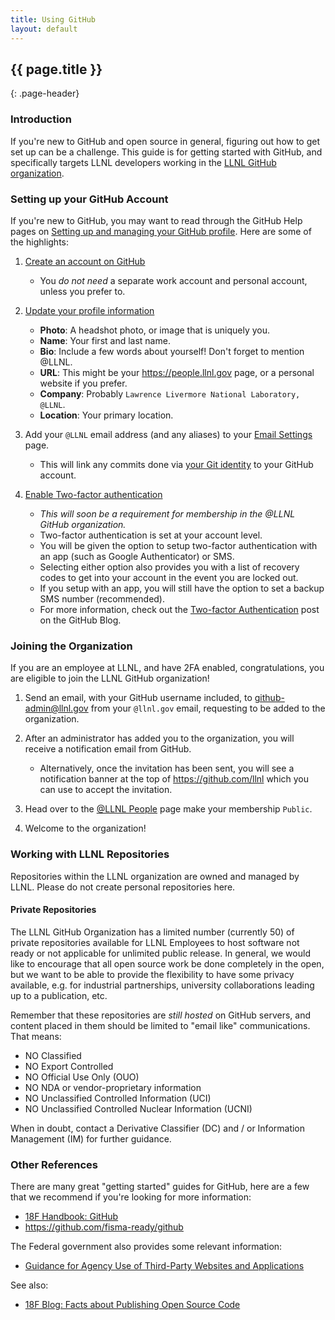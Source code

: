```yaml
---
title: Using GitHub
layout: default
---
```


## {{ page.title }}
{: .page-header}

### Introduction

If you're new to GitHub and open source in general, figuring out how to get set up can be a challenge. This guide is for getting started with GitHub, and specifically targets LLNL developers working in the [LLNL GitHub organization](https://github.com/LLNL).

### Setting up your GitHub Account

If you're new to GitHub, you may want to read through the GitHub Help pages on [Setting up and managing your GitHub profile](https://help.github.com/categories/setting-up-and-managing-your-github-profile/). Here are some of the highlights:

1. [Create an account on GitHub](https://github.com/join)

    - You *do not need* a separate work account and personal account, unless you prefer to.

2. [Update your profile information](https://github.com/settings/profile)

    - **Photo**: A headshot photo, or image that is uniquely you.
    - **Name**: Your first and last name.
    - **Bio**: Include a few words about yourself! Don't forget to mention @LLNL.
    - **URL**: This might be your https://people.llnl.gov page, or a personal website if you prefer.
    - **Company**: Probably `Lawrence Livermore National Laboratory, @LLNL`.
    - **Location**: Your primary location.

3. Add your `@LLNL` email address (and any aliases) to your [Email Settings](https://github.com/settings/emails) page.

    - This will link any commits done via [your Git identity](https://git-scm.com/book/en/v2/Getting-Started-First-Time-Git-Setup#Your-Identity) to your GitHub account.

4. [Enable Two-factor authentication](https://github.com/settings/security)

    - *This will soon be a requirement for membership in the @LLNL GitHub organization.*
    - Two-factor authentication is set at your account level.
    - You will be given the option to setup two-factor authentication with an app (such as Google Authenticator) or SMS.
    - Selecting either option also provides you with a list of recovery codes to get into your account in the event you are locked out.
    - If you setup with an app, you will still have the option to set a backup SMS number (recommended).
    - For more information, check out the [Two-factor Authentication](https://github.com/blog/1614-two-factor-authentication) post on the GitHub Blog.


### Joining the Organization

If you are an employee at LLNL, and have 2FA enabled, congratulations, you are eligible to join the LLNL GitHub organization!

1. Send an email, with your GitHub username included, to [github-admin@llnl.gov](mailto:github-admin@llnl.gov) from your `@llnl.gov` email, requesting to be added to the organization.

2. After an administrator has added you to the organization, you will receive a notification email from GitHub.

    - Alternatively, once the invitation has been sent, you will see a notification banner at the top of https://github.com/llnl which you can use to accept the invitation.

3. Head over to the [@LLNL People](https://github.com/orgs/LLNL/people) page make your membership `Public`.

4. Welcome to the organization!

### Working with LLNL Repositories

Repositories within the LLNL organization are owned and managed by LLNL. Please do not create personal repositories here.

#### Private Repositories

The LLNL GitHub Organization has a limited number (currently 50) of private repositories available for LLNL Employees to host software not ready or not applicable for unlimited public release. In general, we would like to encourage that all open source work be done completely in the open, but we want to be able to provide the flexibility to have some privacy available, e.g. for industrial partnerships, university collaborations leading up to a publication, etc.

Remember that these repositories are *still hosted* on GitHub servers, and content placed in them should be limited to "email like" communications. That means:

* NO Classified
* NO Export Controlled
* NO Official Use Only (OUO)
* NO NDA or vendor-proprietary information
* NO Unclassified Controlled Information (UCI)
* NO Unclassified Controlled Nuclear Information (UCNI)

When in doubt, contact a Derivative Classifier (DC) and / or Information Management (IM) for further guidance.

### Other References

There are many great "getting started" guides for GitHub, here are a few that we recommend if you're looking for more information:

- [18F Handbook: GitHub](https://handbook.18f.gov/github/)
- https://github.com/fisma-ready/github

The Federal government also provides some relevant information:

- [Guidance for Agency Use of Third-Party Websites and Applications](https://www.whitehouse.gov/sites/default/files/omb/assets/memoranda_2010/m10-23.pdf)

See also:

- [18F Blog: Facts about Publishing Open Source Code](https://18f.gsa.gov/2016/08/08/facts-about-publishing-open-source-code-in-government/)
